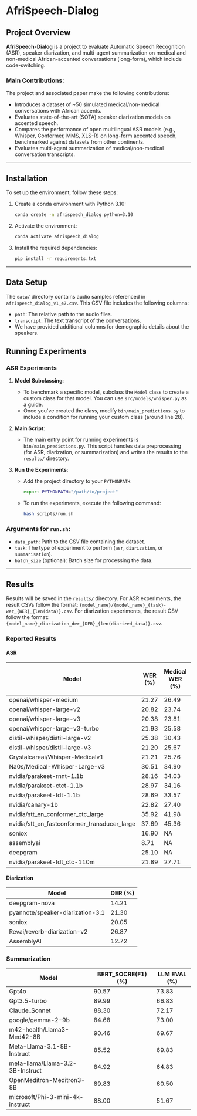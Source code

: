 # AfriSpeech-Dialog

## Project Overview

**AfriSpeech-Dialog** is a project to evaluate Automatic Speech Recognition (ASR), speaker diarization, and multi-agent summarization on medical and non-medical African-accented conversations (long-form), which include code-switching.

### Main Contributions:
The project and associated paper make the following contributions:
- Introduces a dataset of ~50 simulated medical/non-medical conversations with African accents.
- Evaluates state-of-the-art (SOTA) speaker diarization models on accented speech.
- Compares the performance of open multilingual ASR models (e.g., Whisper, Conformer, MMS, XLS-R) on long-form accented speech, benchmarked against datasets from other continents.
- Evaluates multi-agent summarization of medical/non-medical conversation transcripts.

---

## Installation

To set up the environment, follow these steps:

1. Create a conda environment with Python 3.10:
    ```bash
    conda create -n afrispeech_dialog python=3.10
    ```

2. Activate the environment:
    ```bash
    conda activate afrispeech_dialog
    ```

3. Install the required dependencies:
    ```bash
    pip install -r requirements.txt
    ```

---

## Data Setup

The `data/` directory contains audio samples referenced in `afrispeech_dialog_v1_47.csv`. This CSV file includes the following columns:
- `path`: The relative path to the audio files.
- `transcript`: The text transcript of the conversations.
- We have provided additional columns for demographic details about the speakers.


## Running Experiments

### ASR Experiments

1. **Model Subclassing**:
    - To benchmark a specific model, subclass the `Model` class to create a custom class for that model. You can use `src/models/whisper.py` as a guide.
    - Once you've created the class, modify `bin/main_predictions.py` to include a condition for running your custom class (around line 28).

2. **Main Script**:
    - The main entry point for running experiments is `bin/main_predictions.py`. This script handles data preprocessing (for ASR, diarization, or summarization) and writes the results to the `results/` directory.

3. **Run the Experiments**:
    - Add the project directory to your `PYTHONPATH`:
      ```bash
      export PYTHONPATH="/path/to/project"
      ```
    - To run the experiments, execute the following command:
      ```bash
      bash scripts/run.sh
      ```

### Arguments for `run.sh`:
- `data_path`: Path to the CSV file containing the dataset.
- `task`: The type of experiment to perform (`asr`, `diarization`, or `summarisation`).
- `batch_size` (optional): Batch size for processing the data.

---

## Results

Results will be saved in the `results/` directory. For ASR experiments, the result CSVs follow the format: `{model_name}/{model_name}_{task}-wer_{WER}_{len(data)}.csv`. For diarization experiments, the result CSV follow the format: `{model_name}_diarization_der_{DER}_{len(diarized_data)}.csv`.

### Reported Results
#### ASR

| Model                                      | WER (%) | Medical WER (%) | Non-Medical WER (%) |
|--------------------------------------------|---------|-----------------|---------------------|
| openai/whisper-medium                      | 21.27   | 26.49           | 19.47               |
| openai/whisper-large-v2                    | 20.82   | 23.74           | 19.81               |
| openai/whisper-large-v3                    | 20.38   | 23.81           | 19.19               |
| openai/whisper-large-v3-turbo              | 21.93   | 25.58           | 20.67               |
| distil-whisper/distil-large-v2             | 25.38   | 30.43           | 23.63               |
| distil-whisper/distil-large-v3             | 21.20   | 25.67           | 19.58               |
| Crystalcareai/Whisper-Medicalv1            | 21.21   | 25.76           | 19.63               |
| Na0s/Medical-Whisper-Large-v3              | 30.51   | 34.90           | 28.97               |
| nvidia/parakeet-rnnt-1.1b                  | 28.16   | 34.03           | 26.13               |
| nvidia/parakeet-ctct-1.1b                  | 28.97   | 34.16           | 27.19               |
| nvidia/parakeet-tdt-1.1b                   | 28.69   | 33.57           | 27.01               |
| nvidia/canary-1b                           | 22.82   | 27.40           | 21.25               |
| nvidia/stt_en_conformer_ctc_large          | 35.92   | 41.98           | 33.84               |
| nvidia/stt_en_fastconformer_transducer_large | 37.69   | 45.36           | 35.05               |
| soniox                                     | 16.90   | NA              | NA                  |
| assemblyai                                 | 8.71    | NA              | NA                  |
| deepgram                                   | 25.10   | NA              | NA                  |
| nvidia/parakeet-tdt_ctc-110m               | 21.89   | 27.71           | 19.89               |

#### Diarization
| Model                                      | DER (%) | 
|--------------------------------------------|---------|
| deepgram-nova                              | 14.21  |
| pyannote/speaker-diarization-3.1           | 21.30  |
| soniox                                     | 20.05  |
| Revai/reverb-diarization-v2                | 26.87  |
| AssemblyAI                                 | 12.72  | 


### Summarization
| Model                                      | BERT_SOCRE(F1) (%) | LLM EVAL (%)|
|--------------------------------------------|---------|-----------|
| Gpt4o                            |90.57  |73.83|
| Gpt3.5-turbo                      | 89.99  |66.83|
| Claude_Sonnet    |88.30|  72.17|
| google/gemma-2-9b |84.68 | 73.00 |
| m42-health/Llama3-Med42-8B    |90.46|  69.67|
| Meta-Llama-3.1-8B-Instruct    |85.52| 69.83|
| meta-llama/Llama-3.2-3B-Instruct |84.92|64.83|
| OpenMeditron-Meditron3-8B     | 89.83|60.50|
| microsoft/Phi-3-mini-4k-instruct    |88.00|51.67|

                                       
